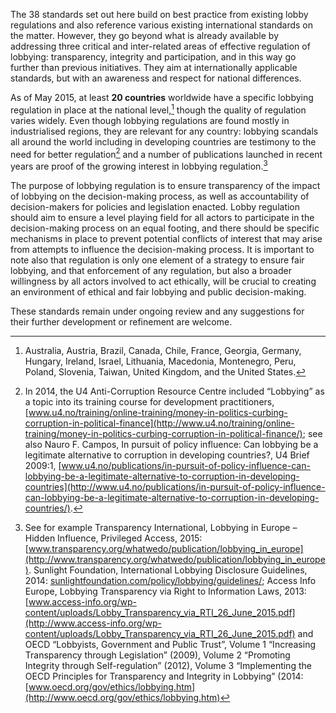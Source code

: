 The 38 standards set out here build on best practice from existing lobby regulations and also reference various existing international standards on the matter. However, they go beyond what is already available by addressing three critical and inter-related areas of effective regulation of lobbying: transparency, integrity and participation, and in this way go further than previous initiatives. They aim at internationally applicable standards, but with an awareness and respect for national differences.

As of May 2015, at least **20 countries** worldwide have a specific lobbying regulation in place at the national level,[^1] though the quality of regulation varies widely. Even though lobbying regulations are found mostly in industrialised regions, they are relevant for any country: lobbying scandals all around the world including in developing countries are testimony to the need for better regulation[^2] and a number of publications launched in recent years are proof of the growing interest in lobbying regulation.[^3] 

The purpose of lobbying regulation is to ensure transparency of the impact of lobbying on the decision-making process, as well as accountability of decision-makers for policies and legislation enacted. Lobby regulation should aim to ensure a level playing field for all actors to participate in the decision-making process on an equal footing, and there should be specific mechanisms in place to prevent potential conflicts of interest that may arise from attempts to influence the decision-making process.  It is important to note also that regulation is only one element of a strategy to ensure fair lobbying, and that enforcement of any regulation, but also a broader willingness by all actors involved to act ethically, will be crucial to creating an environment of ethical and fair lobbying and public decision-making.

These standards remain under ongoing review and any suggestions for their further development or refinement are welcome.

[^1]: Australia, Austria, Brazil, Canada, Chile, France, Georgia, Germany, Hungary, Ireland, Israel, Lithuania, Macedonia, Montenegro, Peru, Poland, Slovenia, Taiwan, United Kingdom, and the United States.
[^2]: In 2014, the U4 Anti-Corruption Resource Centre included “Lobbying” as a topic into its training course for development practitioners, [www.u4.no/training/online-training/money-in-politics-curbing-corruption-in-political-finance](http://www.u4.no/training/online-training/money-in-politics-curbing-corruption-in-political-finance/); see also Nauro F. Campos, In pursuit of policy influence: Can lobbying be a legitimate alternative to corruption in developing countries?, U4 Brief 2009:1, [www.u4.no/publications/in-pursuit-of-policy-influence-can-lobbying-be-a-legitimate-alternative-to-corruption-in-developing-countries](http://www.u4.no/publications/in-pursuit-of-policy-influence-can-lobbying-be-a-legitimate-alternative-to-corruption-in-developing-countries/).
[^3]: See for example Transparency International, Lobbying in Europe – Hidden Influence, Privileged Access, 2015: [www.transparency.org/whatwedo/publication/lobbying_in_europe](http://www.transparency.org/whatwedo/publication/lobbying_in_europe). Sunlight Foundation, International Lobbying Disclosure Guidelines, 2014: [sunlightfoundation.com/policy/lobbying/guidelines/](http://sunlightfoundation.com/policy/lobbying/guidelines/); Access Info Europe, Lobbying Transparency via Right to Information Laws, 2013: [www.access-info.org/wp-content/uploads/Lobby_Transparency_via_RTI_26_June_2015.pdf](http://www.access-info.org/wp-content/uploads/Lobby_Transparency_via_RTI_26_June_2015.pdf) and OECD “Lobbyists, Government and Public Trust”, Volume 1 “Increasing Transparency through Legislation” (2009), Volume 2 “Promoting Integrity through Self-regulation” (2012), Volume 3 “Implementing the OECD Principles for Transparency and Integrity in Lobbying” (2014: [www.oecd.org/gov/ethics/lobbying.htm](http://www.oecd.org/gov/ethics/lobbying.htm)
